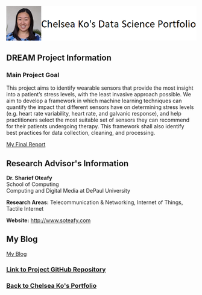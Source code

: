 ![Profile Picutre](https://github.com/chelseako/DREAMProject/blob/master/images/ko3.png)

## DREAM Project Information  

### Main Project Goal  

This project aims to identify wearable sensors that provide the most insight into a patient’s stress levels, with the least invasive approach possible. We aim to develop a framework in which machine learning techniques can quantify the impact that different sensors have on determining stress levels (e.g. heart rate variability, heart rate, and galvanic response), and help practitioners select the most suitable set of sensors they can recommend for their patients undergoing therapy. This framework shall also identify best practices for data collection, cleaning, and processing.

[My Final Report](files/finalreport.pdf)

## Research Advisor's Information  

**Dr. Sharief Oteafy**  
School of Computing  
Computing and Digital Media at DePaul University

**Research Areas:** Telecommunication & Networking, Internet of Things, Tactile Internet  

**Website:** http://www.soteafy.com  

## My Blog

[My Blog](blog.html)

### [Link to Project GitHub Repository](https://github.com/chelseako/DREAMProject)

### [Back to Chelsea Ko's Portfolio](https://chelseako.github.io/Portfolio/)

